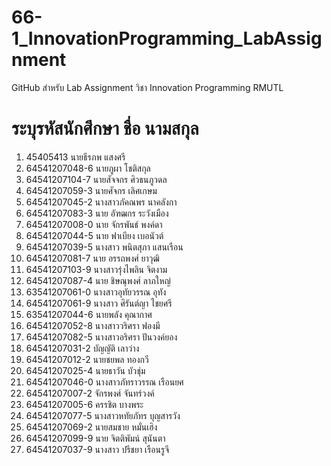 # 66-1_InnovationProgramming_LabAssignment
GitHub สำหรับ Lab Assignment วิชา Innovation Programming RMUTL
# ระบุรหัสนักศึกษา ชื่อ นามสกุล
1. 45405413 นายธีรภพ แสงศรี
2. 64541207048-6 นายภูผา โชติสกุล
3. 64541207104-7 นายสัจจกร ศิวธนภูวดล
4. 64541207059-3 นายศัจกร เลิศเกษม
5. 64541207045-2 นางสาวภัคณพร  นาคลังกา
7. 64541207083-3 นาย อัฑฒกร ระวังเมือง
8. 64541207008-0 นาย จักรพันธ์  พงค์ดา
9. 64541207044-5 นาย ฟาเบียง เบอนัวต์
10. 64541207039-5 นางสาว พนิตสุภา  แสนเรือน
11. 64541207081-7 นาย อรรถพงศ์ ยาวุฒิ
12. 64541207103-9 นางสาวรุ่งไพลิน จิตงาม
13. 64541207087-4 นาย ชิษณุพงศ์ ลาภใหญ่
14. 63541207061-0 นางสาวอุทัยวรรณ อุทัง
15. 64541207061-9 นางสาว ศิรันต์ญา ไชยศรี
16. 63541207044-6 นายพลัง คุณากาศ
17. 64541207052-8 นางสาววริศรา ฟองมี
18. 64541207082-5 นางสาวอริศรา ปันวงค์ยอง
19. 64541207031-2 บัญญัติ เลาว่าง
20. 64541207012-2 นายชยพล ทองกวี
21. 64541207025-4 นายธาวัน บัวชุ่ม
22. 64541207046-0 นางสาวภัทราวรรณ เรือนยศ
23. 64541207007-2 จักรพงศ์ จันทร์วงค์
24. 64541207005-6 ครรชิต บางพระ
25. 64541207077-5 นางสาวหทัยภัทร บุญสารวัง
26. 64541207069-2 นายสมชาย หมั่นเฮิง
27. 64541207099-9 นาย จิตติพัมน์ สุนันตา
31. 64541207037-9 นางสาว ปรีชยา เรือนรูจี